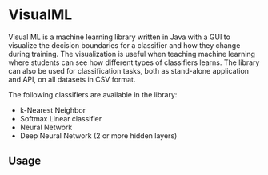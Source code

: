 # VisualML
Visual ML is a machine learning library written in Java with a GUI to visualize the decision boundaries for a classifier and how they change during training. 
The visualization is useful when teaching machine learning where students can see how different types of classifiers learns. 
The library can also be used for classification tasks, both as stand-alone application and API, on all datasets in CSV format.

The following classifiers are available in the library:
- k-Nearest Neighbor
- Softmax Linear classifier
- Neural Network
- Deep Neural Network (2 or more hidden layers)

## Usage
